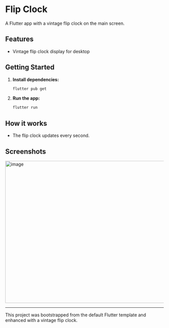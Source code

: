 # Flip Clock

A Flutter app with a vintage flip clock on the main screen.

## Features

- Vintage flip clock display for desktop

## Getting Started

1. **Install dependencies:**
   ```sh
   flutter pub get
   ```
2. **Run the app:**
   ```sh
   flutter run
   ```

## How it works

- The flip clock updates every second.

## Screenshots

<img width="1062" height="450" alt="image" src="https://github.com/user-attachments/assets/2407f3a9-92d7-488b-ab2c-9961572514cf" />


---

This project was bootstrapped from the default Flutter template and enhanced with a vintage flip clock.
